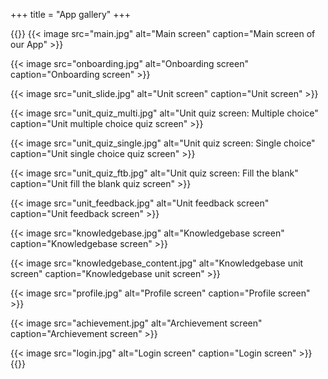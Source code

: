 +++
title = "App gallery"
+++

{{<gallery>}}
{{< image src="main.jpg" alt="Main screen" caption="Main screen of our App" >}}

{{< image src="onboarding.jpg" alt="Onboarding screen" caption="Onboarding screen" >}}

{{< image src="unit_slide.jpg" alt="Unit screen" caption="Unit screen" >}}

{{< image src="unit_quiz_multi.jpg" alt="Unit quiz screen: Multiple choice" caption="Unit multiple choice quiz screen" >}}

{{< image src="unit_quiz_single.jpg" alt="Unit quiz screen: Single choice" caption="Unit single choice quiz screen" >}}

{{< image src="unit_quiz_ftb.jpg" alt="Unit quiz screen: Fill the blank" caption="Unit fill the blank quiz screen" >}}

{{< image src="unit_feedback.jpg" alt="Unit feedback screen" caption="Unit feedback screen" >}}

{{< image src="knowledgebase.jpg" alt="Knowledgebase screen" caption="Knowledgebase screen" >}}

{{< image src="knowledgebase_content.jpg" alt="Knowledgebase unit screen" caption="Knowledgebase unit screen" >}}

{{< image src="profile.jpg" alt="Profile screen" caption="Profile screen" >}}

{{< image src="achievement.jpg" alt="Archievement screen" caption="Archievement screen" >}}

{{< image src="login.jpg" alt="Login screen" caption="Login screen" >}}
{{</gallery>}}
